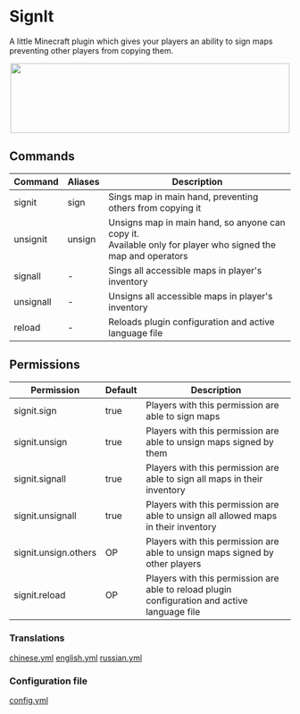 # SignIt
A little Minecraft plugin which gives your players an ability to sign maps preventing other players from copying them.

<div style="text-align:center"><a href="#"><img src="https://i.imgur.com/kmCeEV2.png" width="500" height="125" /></a></div>

## Commands
| Command | Aliases | Description |
| --- | --- | --- |
| signit | sign | Sings map in main hand, preventing others from copying it |
| unsignit | unsign | Unsigns map in main hand, so anyone can copy it. <br>Available only for player who signed the map and operators |
| signall | - | Sings all accessible maps in player's inventory |
| unsignall | - | Unsigns all accessible maps in player's inventory |
| reload | - | Reloads plugin configuration and active language file |

## Permissions
| Permission | Default | Description |
| --- | --- | --- |
| signit.sign | true | Players with this permission are able to sign maps |
| signit.unsign | true | Players with this permission are able to unsign maps signed by them |
| signit.signall | true | Players with this permission are able to sign all maps in their inventory |
| signit.unsignall | true | Players with this permission are able to unsign all allowed maps in their inventory |
| signit.unsign.others | OP | Players with this permission are able to unsign maps signed by other players |
| signit.reload | OP | Players with this permission are able to reload plugin configuration and active language file |

### Translations
[chinese.yml](https://github.com/CatAndPaste/SignIt/blob/main/src/main/resources/languages/chinese.yml)
[english.yml](https://github.com/CatAndPaste/SignIt/blob/main/src/main/resources/languages/english.yml)
[russian.yml](https://github.com/CatAndPaste/SignIt/blob/main/src/main/resources/languages/russian.yml)

### Configuration file
[config.yml](https://github.com/CatAndPaste/SignIt/blob/main/src/main/resources/config.yml)
